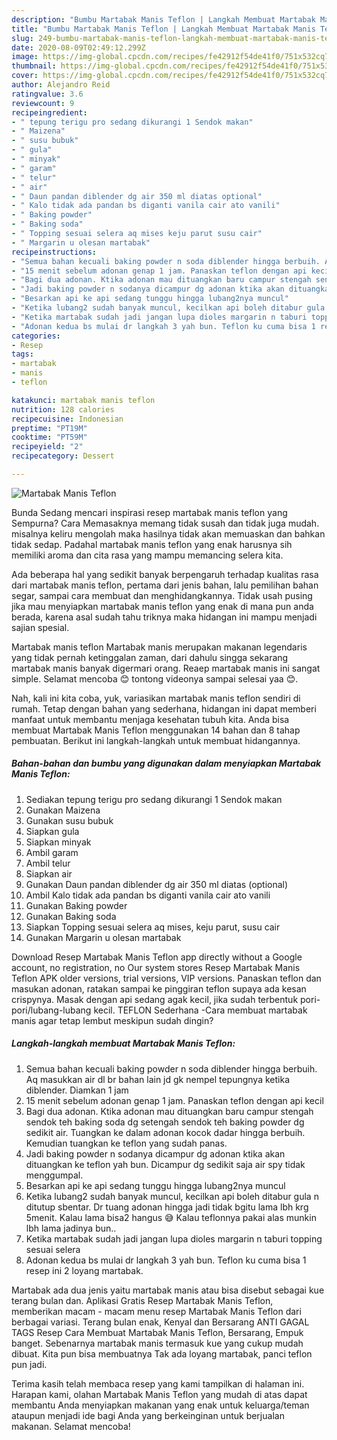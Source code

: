 ```yaml
---
description: "Bumbu Martabak Manis Teflon | Langkah Membuat Martabak Manis Teflon Yang Sempurna"
title: "Bumbu Martabak Manis Teflon | Langkah Membuat Martabak Manis Teflon Yang Sempurna"
slug: 249-bumbu-martabak-manis-teflon-langkah-membuat-martabak-manis-teflon-yang-sempurna
date: 2020-08-09T02:49:12.299Z
image: https://img-global.cpcdn.com/recipes/fe42912f54de41f0/751x532cq70/martabak-manis-teflon-foto-resep-utama.jpg
thumbnail: https://img-global.cpcdn.com/recipes/fe42912f54de41f0/751x532cq70/martabak-manis-teflon-foto-resep-utama.jpg
cover: https://img-global.cpcdn.com/recipes/fe42912f54de41f0/751x532cq70/martabak-manis-teflon-foto-resep-utama.jpg
author: Alejandro Reid
ratingvalue: 3.6
reviewcount: 9
recipeingredient:
- " tepung terigu pro sedang dikurangi 1 Sendok makan"
- " Maizena"
- " susu bubuk"
- " gula"
- " minyak"
- " garam"
- " telur"
- " air"
- " Daun pandan diblender dg air 350 ml diatas optional"
- " Kalo tidak ada pandan bs diganti vanila cair ato vanili"
- " Baking powder"
- " Baking soda"
- " Topping sesuai selera aq mises keju parut susu cair"
- " Margarin u olesan martabak"
recipeinstructions:
- "Semua bahan kecuali baking powder n soda diblender hingga berbuih. Aq masukkan air dl br bahan lain jd gk nempel tepungnya ketika diblender. Diamkan 1 jam"
- "15 menit sebelum adonan genap 1 jam. Panaskan teflon dengan api kecil"
- "Bagi dua adonan. Ktika adonan mau dituangkan baru campur stengah sendok teh baking soda dg setengah sendok teh baking powder dg sedikit air. Tuangkan ke dalam adonan kocok dadar hingga berbuih. Kemudian tuangkan ke teflon yang sudah panas."
- "Jadi baking powder n sodanya dicampur dg adonan ktika akan dituangkan ke teflon yah bun. Dicampur dg sedikit saja air spy tidak menggumpal."
- "Besarkan api ke api sedang tunggu hingga lubang2nya muncul"
- "Ketika lubang2 sudah banyak muncul, kecilkan api boleh ditabur gula n ditutup sbentar. Dr tuang adonan hingga jadi tidak bgitu lama lbh krg 5menit. Kalau lama bisa2 hangus 😅 Kalau teflonnya pakai alas munkin lbh lama jadinya bun.."
- "Ketika martabak sudah jadi jangan lupa dioles margarin n taburi topping sesuai selera"
- "Adonan kedua bs mulai dr langkah 3 yah bun. Teflon ku cuma bisa 1 resep ini 2 loyang martabak."
categories:
- Resep
tags:
- martabak
- manis
- teflon

katakunci: martabak manis teflon 
nutrition: 128 calories
recipecuisine: Indonesian
preptime: "PT19M"
cooktime: "PT59M"
recipeyield: "2"
recipecategory: Dessert

---
```



![Martabak Manis Teflon](https://img-global.cpcdn.com/recipes/fe42912f54de41f0/751x532cq70/martabak-manis-teflon-foto-resep-utama.jpg)

Bunda Sedang mencari inspirasi resep martabak manis teflon yang Sempurna? Cara Memasaknya memang tidak susah dan tidak juga mudah. misalnya keliru mengolah maka hasilnya tidak akan memuaskan dan bahkan tidak sedap. Padahal martabak manis teflon yang enak harusnya sih memiliki aroma dan cita rasa yang mampu memancing selera kita.

Ada beberapa hal yang sedikit banyak berpengaruh terhadap kualitas rasa dari martabak manis teflon, pertama dari jenis bahan, lalu pemilihan bahan segar, sampai cara membuat dan menghidangkannya. Tidak usah pusing jika mau menyiapkan martabak manis teflon yang enak di mana pun anda berada, karena asal sudah tahu triknya maka hidangan ini mampu menjadi sajian spesial.

Martabak manis teflon Martabak manis merupakan makanan legendaris yang tidak pernah ketinggalan zaman, dari dahulu singga sekarang martabak manis banyak digermari orang. Reaep martabak manis ini sangat simple. Selamat mencoba 😊 tontong videonya sampai selesai yaa 😊.


Nah, kali ini kita coba, yuk, variasikan martabak manis teflon sendiri di rumah. Tetap dengan bahan yang sederhana, hidangan ini dapat memberi manfaat untuk membantu menjaga kesehatan tubuh kita. Anda bisa membuat Martabak Manis Teflon menggunakan 14 bahan dan 8 tahap pembuatan. Berikut ini langkah-langkah untuk membuat hidangannya.

<!--inarticleads1-->

##### Bahan-bahan dan bumbu yang digunakan dalam menyiapkan Martabak Manis Teflon:

1. Sediakan  tepung terigu pro sedang dikurangi 1 Sendok makan
1. Gunakan  Maizena
1. Gunakan  susu bubuk
1. Siapkan  gula
1. Siapkan  minyak
1. Ambil  garam
1. Ambil  telur
1. Siapkan  air
1. Gunakan  Daun pandan diblender dg air 350 ml diatas (optional)
1. Ambil  Kalo tidak ada pandan bs diganti vanila cair ato vanili
1. Gunakan  Baking powder
1. Gunakan  Baking soda
1. Siapkan  Topping sesuai selera aq mises, keju parut, susu cair
1. Gunakan  Margarin u olesan martabak


Download Resep Martabak Manis Teflon app directly without a Google account, no registration, no Our system stores Resep Martabak Manis Teflon APK older versions, trial versions, VIP versions. Panaskan teflon dan masukan adonan, ratakan sampai ke pinggiran teflon supaya ada kesan crispynya. Masak dengan api sedang agak kecil, jika sudah terbentuk pori-pori/lubang-lubang kecil. TEFLON Sederhana -Cara membuat martabak manis agar tetap lembut meskipun sudah dingin? 

<!--inarticleads2-->

##### Langkah-langkah membuat Martabak Manis Teflon:

1. Semua bahan kecuali baking powder n soda diblender hingga berbuih. Aq masukkan air dl br bahan lain jd gk nempel tepungnya ketika diblender. Diamkan 1 jam
1. 15 menit sebelum adonan genap 1 jam. Panaskan teflon dengan api kecil
1. Bagi dua adonan. Ktika adonan mau dituangkan baru campur stengah sendok teh baking soda dg setengah sendok teh baking powder dg sedikit air. Tuangkan ke dalam adonan kocok dadar hingga berbuih. Kemudian tuangkan ke teflon yang sudah panas.
1. Jadi baking powder n sodanya dicampur dg adonan ktika akan dituangkan ke teflon yah bun. Dicampur dg sedikit saja air spy tidak menggumpal.
1. Besarkan api ke api sedang tunggu hingga lubang2nya muncul
1. Ketika lubang2 sudah banyak muncul, kecilkan api boleh ditabur gula n ditutup sbentar. Dr tuang adonan hingga jadi tidak bgitu lama lbh krg 5menit. Kalau lama bisa2 hangus 😅 Kalau teflonnya pakai alas munkin lbh lama jadinya bun..
1. Ketika martabak sudah jadi jangan lupa dioles margarin n taburi topping sesuai selera
1. Adonan kedua bs mulai dr langkah 3 yah bun. Teflon ku cuma bisa 1 resep ini 2 loyang martabak.


Martabak ada dua jenis yaitu martabak manis atau bisa disebut sebagai kue terang bulan dan. Aplikasi Gratis Resep Martabak Manis Teflon, memberikan macam - macam menu resep Martabak Manis Teflon dari berbagai variasi. Terang bulan enak, Kenyal dan Bersarang ANTI GAGAL TAGS Resep Cara Membuat Martabak Manis Teflon, Bersarang, Empuk banget. Sebenarnya martabak manis termasuk kue yang cukup mudah dibuat. Kita pun bisa membuatnya Tak ada loyang martabak, panci teflon pun jadi. 

Terima kasih telah membaca resep yang kami tampilkan di halaman ini. Harapan kami, olahan Martabak Manis Teflon yang mudah di atas dapat membantu Anda menyiapkan makanan yang enak untuk keluarga/teman ataupun menjadi ide bagi Anda yang berkeinginan untuk berjualan makanan. Selamat mencoba!
